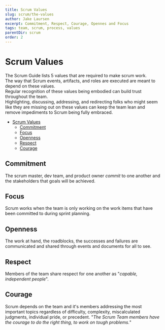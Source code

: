 ```yaml
---
title: Scrum Values
slug: scrum/the-values
author: Jake Laursen
excerpt: Commitment, Respect, Courage, Opennes and Focus
tags: team, scrum, process, values
parentDir: scrum
order: 2
---
```


# Scrum Values

The Scrum Guide lists 5 values that are required to make scrum work.  
The way that Scrum events, artifacts, and roles are executed are meant to depend on these values.  
Regular recognition of these values being embodied can build trust throughout the team.  
Highlighting, discussing, addressing, and redirecting folks who might seem like they are missing out on these values can keep the team lean and remove impediments to Scrum being fully embraced.

- [Scrum Values](#scrum-values)
  - [Commitment](#commitment)
  - [Focus](#focus)
  - [Openness](#openness)
  - [Respect](#respect)
  - [Courage](#courage)

## Commitment

The scrum master, dev team, and product owner _commit_ to one another and the stakeholders that goals will be achieved.

## Focus

Scrum works when the team is only working on the work items that have been committed to during sprint planning.

## Openness

The work at hand, the roadblocks, the successes and failures are communicated and shared through events and documents for all to see.

## Respect

Members of the team share respect for one another as "_capable, independent people_".

## Courage

Scrum depends on the team and it's members addressing the most important topics regardless of difficulty, complexity, miscalculated judgments, individual pride, or precedent. "_The Scrum Team members have the courage to do the right thing, to work on tough problems._"
